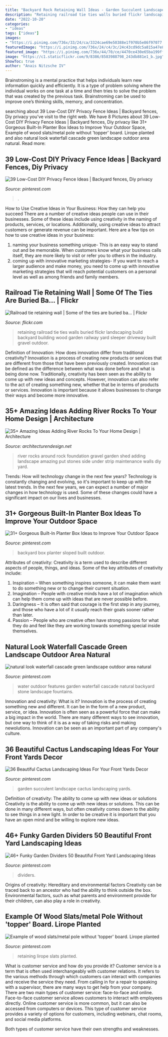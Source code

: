 ```yaml
---
title: "Backyard Rock Retaining Wall Ideas - Garden Succulent Landscape Cactus Landscaping Yards"
description: "Retaining railroad tie ties walls buried flickr landscaping build backyard building wood garden railway yard sleeper driveway built gravel outdoor"
date: "2022-10-20"
categories:
- "ideas"
tags: ["ideas"]
images:
- "https://i.pinimg.com/736x/33/24/ca/3324cae69e50388e1f970b5e86f97077.jpg"
featuredImage: "https://i.pinimg.com/736x/24/c4/3c/24c43cd9dc5a815a47e80185c0e19670.jpg"
featured_image: "https://i.pinimg.com/736x/44/70/ce/4470ce430e65ba199ff9d8895b5594e2.jpg"
image: "https://c1.staticflickr.com/9/8386/8583988798_243db881e1_b.jpg"
ShowToc: true
author: "Anais Nitzsche IV"
---
```



Brainstroming is a mental practice that helps individuals learn new information quickly and efficiently. It is a type of problem solving where the individual works on one task at a time and then tries to solve the problem that was created by the previous task. Brainstroming can be used to improve one’s thinking skills, memory, and concentration.

	

		
searching about 39 Low-Cost DIY Privacy Fence Ideas | Backyard fences, Diy privacy you've visit to the right web. We have 8 Pictures about 39 Low-Cost DIY Privacy Fence Ideas | Backyard fences, Diy privacy like 31+ Gorgeous Built-In Planter Box Ideas to Improve Your Outdoor Space, Example of wood slats/metal pole without &#039;topper&#039; board. Lirope planted and also natural look waterfall cascade green landscape outdoor area natural. Read more:
		
    
## 39 Low-Cost DIY Privacy Fence Ideas | Backyard Fences, Diy Privacy

<img loading=lazy src="https://i.pinimg.com/736x/0d/9f/10/0d9f106ac0ff2fc2e831015547e44114.jpg" onerror="this.onerror=null;this.src='https://tse4.mm.bing.net/th?id=OIP.h2fw7kzcQxfW_ZIf1fbbLQHaKR&amp;pid=15.1';" alt="39 Low-Cost DIY Privacy Fence Ideas | Backyard fences, Diy privacy">

_Source: pinterest.com_

>. 

	

How to Use Creative Ideas in Your Business: How they can help you succeed
There are a number of creative ideas people can use in their businesses. Some of these ideas include using creativity in the naming of products, services, or locations. Additionally, using creative ideas to attract customers or generate revenue can be important. Here are a few tips on how to use creative ideas in your business: 
1. naming your business something unique- This is an easy way to stand out and be memorable. When customers know what your business calls itself, they are more likely to visit or refer you to others in the industry. 
2. coming up with innovative marketing strategies- If you want to reach a larger audience and make money, you need to come up with innovative marketing strategies that will reach potential customers on a personal level as well as among friends and family members. 

    
## Railroad Tie Retaining Wall | Some Of The Ties Are Buried Ba… | Flickr

<img loading=lazy src="https://c1.staticflickr.com/9/8386/8583988798_243db881e1_b.jpg" onerror="this.onerror=null;this.src='https://tse4.mm.bing.net/th?id=OIP.ho0FDGS3RT-NSjSlrYkRmgHaFj&amp;pid=15.1';" alt="Railroad tie retaining wall | Some of the ties are buried ba… | Flickr">

_Source: flickr.com_

>retaining railroad tie ties walls buried flickr landscaping build backyard building wood garden railway yard sleeper driveway built gravel outdoor. 

	

Definition of Innovation: How does innovation differ from traditional creativity?
Innovation is a process of creating new products or services that are different from those that have been previously created. Innovation can be defined as the difference between what was done before and what is being done now. Traditionally, creativity has been seen as the ability to come up with new ideas and concepts. However, innovation can also refer to the act of creating something new, whether that be in terms of products or services. Innovation is important because it allows businesses to change their ways and become more innovative.

    
## 35+ Amazing Ideas Adding River Rocks To Your Home Design | Architecture

<img loading=lazy src="http://cdn.architecturendesign.net/wp-content/uploads/2015/06/AD-Add-River-Rocks-To-Home-8.jpg" onerror="this.onerror=null;this.src='https://tse3.mm.bing.net/th?id=OIP.zu7-r1rZYDdsuEBlSaIXWQHaJ4&amp;pid=15.1';" alt="35+ Amazing Ideas Adding River Rocks To Your Home Design | Architecture">

_Source: architecturendesign.net_

>river rocks around rock foundation gravel garden shed adding landscape amazing put stones side under strip maintenance walls diy yard. 

	

Trends: How will technology change in the next few years?
Technology is constantly changing and evolving, so it's important to keep up with the latest trends. In the next few years, we can expect a number of major changes in how technology is used. Some of these changes could have a significant impact on our lives and businesses.

    
## 31+ Gorgeous Built-In Planter Box Ideas To Improve Your Outdoor Space

<img loading=lazy src="https://i.pinimg.com/736x/33/24/ca/3324cae69e50388e1f970b5e86f97077.jpg" onerror="this.onerror=null;this.src='https://tse3.mm.bing.net/th?id=OIP.IFkj8UJI4IvJNsqYhYQ4UAHaLE&amp;pid=15.1';" alt="31+ Gorgeous Built-In Planter Box Ideas to Improve Your Outdoor Space">

_Source: pinterest.com_

>backyard box planter sloped built outdoor. 

	

Attributes of creativity:
Creativity is a term used to describe different aspects of people, things, and ideas. Some of the key attributes of creativity include: 
1. Inspiration – When something inspires someone, it can make them want to do something new or to change their current situation.
2. Imagination – People with creative minds have a lot of imagination which can help them come up with ideas that are never possible before. 
3. Daringness – It is often said that courage is the first step in any journey, and those who have a lot of it usually reach their goals sooner rather than later. 
4. Passion – People who are creative often have strong passions for what they do and feel like they are working towards something special inside themselves.

    
## Natural Look Waterfall Cascade Green Landscape Outdoor Area Natural

<img loading=lazy src="https://i.pinimg.com/736x/bc/bb/e8/bcbbe8a6031ceaf88f9fd01853c8d92a--water-features-for-garden-wall-water-features.jpg" onerror="this.onerror=null;this.src='https://tse4.mm.bing.net/th?id=OIP.7iNxc14fV03ZOehsZvKZHgHaLH&amp;pid=15.1';" alt="natural look waterfall cascade green landscape outdoor area natural">

_Source: pinterest.com_

>water outdoor features garden waterfall cascade natural backyard stone landscape fountains. 

	

Innovation and creativity: What is it?
Innovation is the process of creating something new and different. It can be in the form of a new product, service, or idea. Innovation is often seen as a powerful force that can make a big impact in the world. There are many different ways to see innovation, but one way to think of it is as a way of taking risks and making newolutions. Innovation can be seen as an important part of any company's culture.

    
## 36 Beautiful Cactus Landscaping Ideas For Your Front Yards Decor

<img loading=lazy src="https://i.pinimg.com/736x/d0/ef/4f/d0ef4f4284997e0dd847dae5f5815956.jpg" onerror="this.onerror=null;this.src='https://tse1.mm.bing.net/th?id=OIP._3ZlkrFCTxB4LkIkijGlXgHaJ3&amp;pid=15.1';" alt="36 Beautiful Cactus Landscaping Ideas For Your Front Yards Decor">

_Source: pinterest.com_

>garden succulent landscape cactus landscaping yards. 

	

Definition of creativity: The ability to come up with new ideas or solutions
Creativity is the ability to come up with new ideas or solutions. This can be done in many different ways, but often creativity comes down to the ability to see things in a new light. In order to be creative it is important that you have an open mind and be willing to explore new ideas.

    
## 46+ Funky Garden Dividers 50 Beautiful Front Yard Landscaping Ideas

<img loading=lazy src="https://i.pinimg.com/736x/24/c4/3c/24c43cd9dc5a815a47e80185c0e19670.jpg" onerror="this.onerror=null;this.src='https://tse2.mm.bing.net/th?id=OIP.RQn36pdLREmrO36bLvuh_gHaJ3&amp;pid=15.1';" alt="46+ Funky Garden Dividers 50 Beautiful Front Yard Landscaping Ideas">

_Source: pinterest.com_

>dividers. 

	

Origins of creativity: Hereditary and environmental factors
Creativity can be traced back to an ancestor who had the ability to think outside the box. Environmental factors, such as what parents and environment provide for their children, can also play a role in creativity.

    
## Example Of Wood Slats/metal Pole Without &#039;topper&#039; Board. Lirope Planted

<img loading=lazy src="https://i.pinimg.com/736x/44/70/ce/4470ce430e65ba199ff9d8895b5594e2.jpg" onerror="this.onerror=null;this.src='https://tse4.mm.bing.net/th?id=OIP.t8mYk8AB5sTvVFP7Ei1LWwHaFj&amp;pid=15.1';" alt="Example of wood slats/metal pole without &#039;topper&#039; board. Lirope planted">

_Source: pinterest.com_

>retaining lirope slats planted. 

	

What is customer service and how do you provide it?
Customer service is a term that is often used interchangeably with customer relations. It refers to the various methods through which customers can interact with companies and receive the service they need. From calling in for a repair to speaking with a supervisor, there are many ways to get help from your company.
There are two main types of customer service: face-to-face and online. Face-to-face customer service allows customers to interact with employees directly. Online customer service is more common, but it can also be accessed from computers or devices. This type of customer service provides a variety of options for customers, including webinars, chat rooms, and social media platforms.

Both types of customer service have their own strengths and weaknesses.

